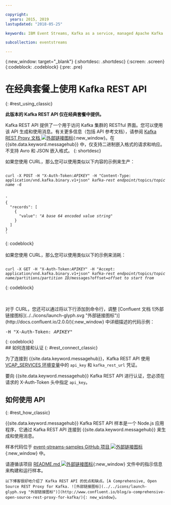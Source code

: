 ```yaml
---

copyright:
  years: 2015, 2019
lastupdated: "2018-05-25"

keywords: IBM Event Streams, Kafka as a service, managed Apache Kafka

subcollection: eventstreams

---
```


{:new_window: target="_blank"}
{:shortdesc: .shortdesc}
{:screen: .screen}
{:codeblock: .codeblock}
{:pre: .pre}

# 在经典套餐上使用 Kafka REST API 
{: #rest_using_classic}

**此版本的 Kafka REST API 仅在经典套餐中提供。**
<br/>

Kafka REST API 提供了一个用于访问 Kafka 集群的 RESTful 界面。您可以使用该 API 生成和使用消息。有关更多信息（包括 API 参考文档），请参阅 [Kafka REST Proxy 文档 ![外部链接图标](../../icons/launch-glyph.svg "外部链接图标")](https://docs.confluent.io/2.0.0/kafka-rest/docs/index.html){:new_window}。在 {{site.data.keyword.messagehub}} 中，仅支持二进制嵌入格式的请求和响应。不支持 Avro 和 JSON 嵌入格式。
{: shortdesc}

如果您使用 CURL，那么您可以使用类似以下内容的示例来生产：
<pre class="pre"><code>
curl -X POST -H "X-Auth-Token:<var class="keyword varname">APIKEY</var>" -H "Content-Type: application/vnd.kafka.binary.v1+json" <var class="keyword varname">kafka-rest endpoint</var>/topics/<var class="keyword varname">topic name</var> -d 
 

'
{
  "records": [
    {
      "value": "<var class="keyword varname">A base 64 encoded value string</var>"
    }
  ]
}
'
</code></pre>
{: codeblock}
<br/>
<br/>
如果您使用 CURL，那么您可以使用类似以下的示例来消耗：
<pre class="pre"><code>
curl -X GET -H "X-Auth-Token:<var class="keyword varname">APIKEY</var>" -H "Accept: application/vnd.kafka.binary.v1+json" <var class="keyword varname">kafka-rest endpoint</var>/topics/<var class="keyword varname">topic name</var>/partitions/<var class="keyword varname">partition ID</var>/messages?offset=<var class="keyword varname">offset to start from</var>
</code></pre>
{: codeblock}

<br/>
<br/>
对于 CURL，您还可以通过将以下行添加到命令行，调整 [Confluent 文档 ![外部链接图标](../../icons/launch-glyph.svg "外部链接图标")](http://docs.confluent.io/2.0.0/){:new_window} 中详细描述的代码示例：
<pre class="pre">-H "X-Auth-Token: <var class="keyword varname">APIKEY</var>"</pre>
{: codeblock}

<br/>
## 如何连接和认证
{: #rest_connect_classic}

<!-- info was in eventstreams066.md -->

为了连接到 {{site.data.keyword.messagehub}}，Kafka REST API 使用 [VCAP_SERVICES 环境变量](/docs/services/EventStreams?topic=eventstreams-connecting#connect_classic_cf)中的 <code>api_key</code> 和 <code>kafka_rest_url</code> 凭证。

要向 {{site.data.keyword.messagehub}} Kafka REST API 进行认证，您必须在请求的 X-Auth-Token 头中指定 <code>api_key</code>。


## 如何使用 API
{: #rest_how_classic}

<!-- info was in eventstreams097.md -->

{{site.data.keyword.messagehub}} Kafka REST API 样本是一个 Node.js 应用程序，它通过 Kafka REST API 连接到 {{site.data.keyword.messagehub}} 来生成和使用消息。

样本代码位于 [event-streams-samples GitHub 项目 ![外部链接图标](../../icons/launch-glyph.svg "外部链接图标")](https://github.com/ibm-messaging/event-streams-samples/tree/master/kafka-nodejs-console-sample){:new_window} 中。

请遵循该项目 [README.md ![外部链接图标](../../icons/launch-glyph.svg "外部链接图标")](https://github.com/ibm-messaging/event-streams-samples/tree/master/kafka-nodejs-console-sample){:new_window} 文件中的指示信息来构建和运行样本。

	以下博客很好地介绍了 Kafka REST API 的优点和缺点。[A Comprehensive, Open Source REST Proxy for Kafka. ![外部链接图标](../../icons/launch-glyph.svg "外部链接图标")](http://www.confluent.io/blog/a-comprehensive-open-source-rest-proxy-for-kafka/){: new_window}。








